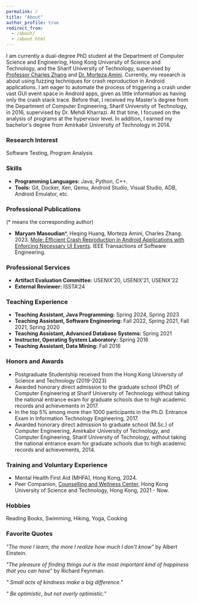 ```yaml
---
permalink: /
title: "About"
author_profile: true
redirect_from: 
  - /about/
  - /about.html
---
```


I am currently a dual-degree PhD student at the Department of Computer Science and Engineering, Hong Kong University of Science and Technology, and the Sharif University of Technology, supervised by [Professor Charles Zhang](https://cse.hkust.edu.hk/~charlesz/) and [Dr. Morteza Amini](https://sharif.edu/~amini/). Currently, my research is about using fuzzing techniques for crash reproduction in Android applications. I am eager to automate the process of triggering a crash under vast GUI event space in Android apps, given as little information as having only the crash stack trace. Before that, I received my Master's degree from the Department of Computer Engineering, Sharif University of Technology, in 2016, supervised by Dr. Mehdi Kharrazi. At that time, I focused on the analysis of programs at the hypervisor level. In addition, I earned my bachelor's degree from Amirkabir University of Technology in 2014. 

### Research Interest
Software Testing, Program Analysis

### Skills
* **Programming Languages:** Java, Python, C++.
* **Tools:** Git, Docker, Xen, Qemu, Android Studio, Visual Studio, ADB, Android Emulator, etc.

### Professional Publications
(* means the corresponding author)

* **Maryam Masoudian***, Heqing Huang, Morteza Amini, Charles Zhang. 2023. [Mole: Efficient Crash Reproduction in Android Applications with Enforcing Necessary UI Events](https://ieeexplore.ieee.org/document/10599338). IEEE Transactions of Software Engineering.



### Professional Services
* **Artifact Evaluation Committee:** USENIX’20, USENIX’21, USENIX’22
* **External Reviewer:** ISSTA’24

### Teaching Experience
* **Teaching Assistant, Java Programming:** Spring 2024, Spring 2023
* **Teaching Assistant, Software Engineering:** Fall 2022, Spring 2021, Fall 2021, Spring 2020
* **Teaching Assistant, Advanced Database Systems:** Spring 2021
* **Instructor, Operating System Laboratory:** Spring 2016
* **Teaching Assistant, Data Mining:** Fall 2016

### Honors and Awards
* Postgraduate Studentship received from the Hong Kong University of Science and Technology
(2019-2023)
* Awarded honorary direct admission to the graduate school (PhD) of Computer Engineering at Sharif University of Technology without taking the national entrance exam for graduate schools due to high academic records and achievements in 2017.
* In the top 5% among more than 1000 participants in the Ph.D. Entrance Exam in Information Technology Engineering, 2017.
* Awarded honorary direct admission to graduate school (M.Sc.) of Computer Engineering, Amirkabir University of Technology, and Computer Engineering, Sharif University of Technology, without taking the national entrance exam for graduate schools due to high academic records and achievements, 2014.

### Training and Voluntary Experience
* Mental Health First Aid (MHFA), Hong Kong, 2024.
* Peer Companion, [Counselling and Wellness Center](https://counsel.hkust.edu.hk/page.php?section=Resources&subsection=36&anchor=peersupport), Hong Kong University of Science and Technology, Hong Kong, 2021 - Now.
  

### Hobbies
Reading Books, Swimming, Hiking, Yoga, Cooking

### Favorite Quotes
*"The more I learn, the more I realize how much I don't know"* by Albert Einstein.

*"The pleasure of finding things out is the most important kind of happiness that you can have"* by Richard Feynman.

*" Small acts of kindness make a big difference."*

*" Be optimistic, but not overly optimistic."*

